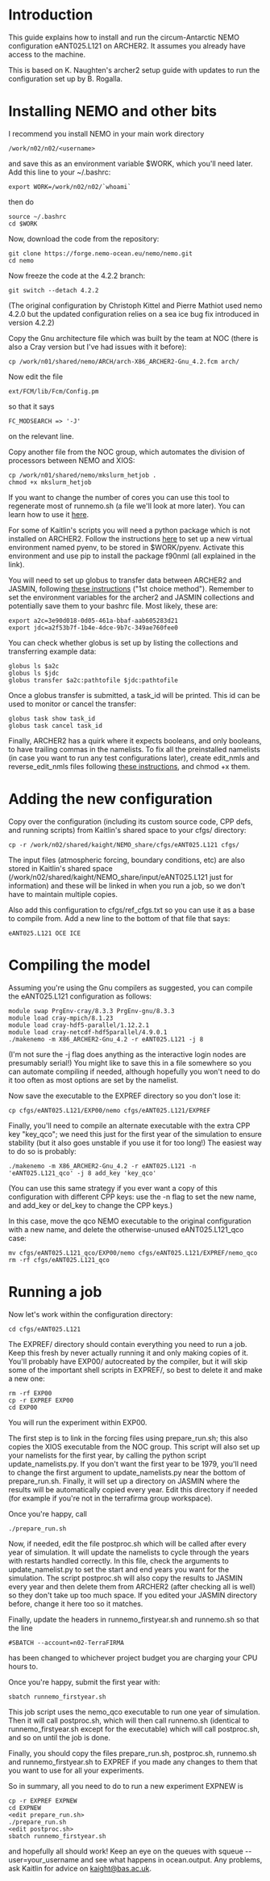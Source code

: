 # Introduction

This guide explains how to install and run the circum-Antarctic NEMO configuration eANT025.L121 on ARCHER2. It assumes you already have access to the machine.

This is based on K. Naughten's archer2 setup guide with updates to run the configuration set up by B. Rogalla.

# Installing NEMO and other bits

I recommend you install NEMO in your main work directory

    /work/n02/n02/<username>

and save this as an environment variable $WORK, which you'll need later. Add this line to your ~/.bashrc:

    export WORK=/work/n02/n02/`whoami`

then do

    source ~/.bashrc
    cd $WORK

Now, download the code from the repository:

    git clone https://forge.nemo-ocean.eu/nemo/nemo.git
    cd nemo

Now freeze the code at the 4.2.2 branch:

    git switch --detach 4.2.2

(The original configuration by Christoph Kittel and Pierre Mathiot used nemo 4.2.0 but the updated configuration relies on a sea ice bug fix introduced in version 4.2.2)

Copy the Gnu architecture file which was built by the team at NOC (there is also a Cray version but I've had issues with it before):

    cp /work/n01/shared/nemo/ARCH/arch-X86_ARCHER2-Gnu_4.2.fcm arch/

Now edit the file

    ext/FCM/lib/Fcm/Config.pm

so that it says

    FC_MODSEARCH => '-J'

on the relevant line.

Copy another file from the NOC group, which automates the division of processors between NEMO and XIOS:

    cp /work/n01/shared/nemo/mkslurm_hetjob .
    chmod +x mkslurm_hetjob

If you want to change the number of cores you can use this tool to regenerate most of runnemo.sh (a file we'll look at more later). You can learn how to use it [here](https://docs.archer2.ac.uk/research-software/nemo/).

For some of Kaitlin's scripts you will need a python package which is not installed on ARCHER2. Follow the instructions [here](https://docs.archer2.ac.uk/user-guide/python/) to set up a new virtual environment named pyenv, to be stored in $WORK/pyenv. Activate this environment and use pip to install the package f90nml (all explained in the link).

You will need to set up globus to transfer data between ARCHER2 and JASMIN, following [these instructions](https://help.jasmin.ac.uk/article/4997-transfers-from-archer2) ("1st choice method"). Remember to set the environment variables for the archer2 and JASMIN collections and potentially save them to your bashrc file. Most likely, these are:

    export a2c=3e90d018-0d05-461a-bbaf-aab605283d21
    export jdc=a2f53b7f-1b4e-4dce-9b7c-349ae760fee0  

You can check whether globus is set up by listing the collections and transferring example data:

    globus ls $a2c
    globus ls $jdc
    globus transfer $a2c:pathtofile $jdc:pathtofile

Once a globus transfer is submitted, a task_id will be printed. This id can be used to monitor or cancel the transfer:

    globus task show task_id
    globus task cancel task_id
    
Finally, ARCHER2 has a quirk where it expects booleans, and only booleans, to have trailing commas in the namelists. To fix all the preinstalled namelists (in case you want to run any test configurations later), create edit_nmls and reverse_edit_nmls files following [these instructions](https://forge.ipsl.jussieu.fr/nemo/ticket/2653), and chmod +x them.    

# Adding the new configuration

Copy over the configuration (including its custom source code, CPP defs, and running scripts) from Kaitlin's shared space to your cfgs/ directory:

    cp -r /work/n02/shared/kaight/NEMO_share/cfgs/eANT025.L121 cfgs/

The input files (atmospheric forcing, boundary conditions, etc) are also stored in Kaitlin's shared space (/work/n02/shared/kaight/NEMO_share/input/eANT025.L121 just for information) and these will be linked in when you run a job, so we don't have to maintain multiple copies.

Also add this configuration to cfgs/ref_cfgs.txt so you can use it as a base to compile from. Add a new line to the bottom of that file that says:

    eANT025.L121 OCE ICE

# Compiling the model

Assuming you're using the Gnu compilers as suggested, you can compile the eANT025.L121 configuration as follows:

    module swap PrgEnv-cray/8.3.3 PrgEnv-gnu/8.3.3
    module load cray-mpich/8.1.23 
    module load cray-hdf5-parallel/1.12.2.1 
    module load cray-netcdf-hdf5parallel/4.9.0.1
    ./makenemo -m X86_ARCHER2-Gnu_4.2 -r eANT025.L121 -j 8

(I'm not sure the -j flag does anything as the interactive login nodes are presumably serial!) You might like to save this in a file somewhere so you can automate compiling if needed, although hopefully you won't need to do it too often as most options are set by the namelist.

Now save the executable to the EXPREF directory so you don't lose it:

    cp cfgs/eANT025.L121/EXP00/nemo cfgs/eANT025.L121/EXPREF

Finally, you'll need to compile an alternate executable with the extra CPP key "key_qco"; we need this just for the first year of the simulation to ensure stability (but it also goes unstable if you use it for too long!) The easiest way to do so is probably:

    ./makenemo -m X86_ARCHER2-Gnu_4.2 -r eANT025.L121 -n 'eANT025.L121_qco' -j 8 add_key 'key_qco'

(You can use this same strategy if you ever want a copy of this configuration with different CPP keys: use the -n flag to set the new name, and add_key or del_key to change the CPP keys.)

In this case, move the qco NEMO executable to the original configuration with a new name, and delete the otherwise-unused eANT025.L121_qco case:

    mv cfgs/eANT025.L121_qco/EXP00/nemo cfgs/eANT025.L121/EXPREF/nemo_qco
    rm -rf cfgs/eANT025.L121_qco

# Running a job

Now let's work within the configuration directory:

    cd cfgs/eANT025.L121

The EXPREF/ directory should contain everything you need to run a job. Keep this fresh by never actually running it and only making copies of it. You'll probably have EXP00/ autocreated by the compiler, but it will skip some of the important shell scripts in EXPREF/, so best to delete it and make a new one:

    rm -rf EXP00
    cp -r EXPREF EXP00
    cd EXP00

You will run the experiment within EXP00.

The first step is to link in the forcing files using prepare_run.sh; this also copies the XIOS executable from the NOC group. This script will also set up your namelists for the first year, by calling the python script update_namelists.py. If you don't want the first year to be 1979, you'll need to change the first argument to update_namelists.py near the bottom of prepare_run.sh. Finally, it will set up a directory on JASMIN where the results will be automatically copied every year. Edit this directory if needed (for example if you're not in the terrafirma group workspace).

Once you're happy, call

    ./prepare_run.sh

Now, if needed, edit the file postproc.sh which will be called after every year of simulation. It will update the namelists to cycle through the years with restarts handled correctly. In this file, check the arguments to update_namelist.py to set the start and end years you want for the simulation. The script postproc.sh will also copy the results to JASMIN every year and then delete them from ARCHER2 (after checking all is well) so they don't take up too much space. If you edited your JASMIN directory before, change it here too so it matches.

Finally, update the headers in runnemo_firstyear.sh and runnemo.sh so that the line

    #SBATCH --account=n02-TerraFIRMA

has been changed to whichever project budget you are charging your CPU hours to.

Once you're happy, submit the first year with:

    sbatch runnemo_firstyear.sh

This job script uses the nemo_qco executable to run one year of simulation. Then it will call postproc.sh, which will then call runnemo.sh (identical to runnemo_firstyear.sh except for the executable) which will call postproc.sh, and so on until the job is done.

Finally, you should copy the files prepare_run.sh, postproc.sh, runnemo.sh and runnemo_firstyear.sh to EXPREF if you made any changes to them that you want to use for all your experiments.

So in summary, all you need to do to run a new experiment EXPNEW is

    cp -r EXPREF EXPNEW
    cd EXPNEW
    <edit prepare_run.sh>
    ./prepare_run.sh
    <edit postproc.sh>
    sbatch runnemo_firstyear.sh

and hopefully all should work! Keep an eye on the queues with squeue --user=your_username and see what happens in ocean.output. Any problems, ask Kaitlin for advice on <kaight@bas.ac.uk>.
    
